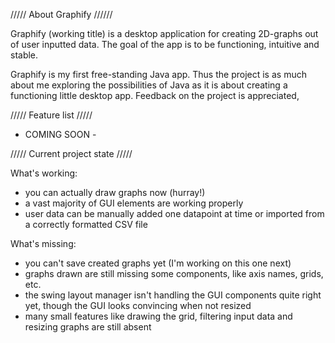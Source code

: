 /////       About Graphify     //////

Graphify (working title) is a desktop application for creating 2D-graphs out of user inputted data. The goal of the app is to be functioning, intuitive and stable.

Graphify is my first free-standing Java app. Thus the project is as much about me exploring the possibilities of Java as it is about creating a functioning little desktop app. Feedback on the project is appreciated,


/////       Feature list       /////

- COMING SOON -


/////  Current project state   /////

What's working:

- you can actually draw graphs now (hurray!)
- a vast majority of GUI elements are working properly
- user data can be manually added one datapoint at time or imported from a correctly formatted CSV file

What's missing:

- you can't save created graphs yet (I'm working on this one next)
- graphs drawn are still missing some components, like axis names, grids, etc. 
- the swing layout manager isn't handling the GUI components quite right yet, though the GUI looks convincing when not resized
- many small features like drawing the grid, filtering input data and resizing graphs are still absent
